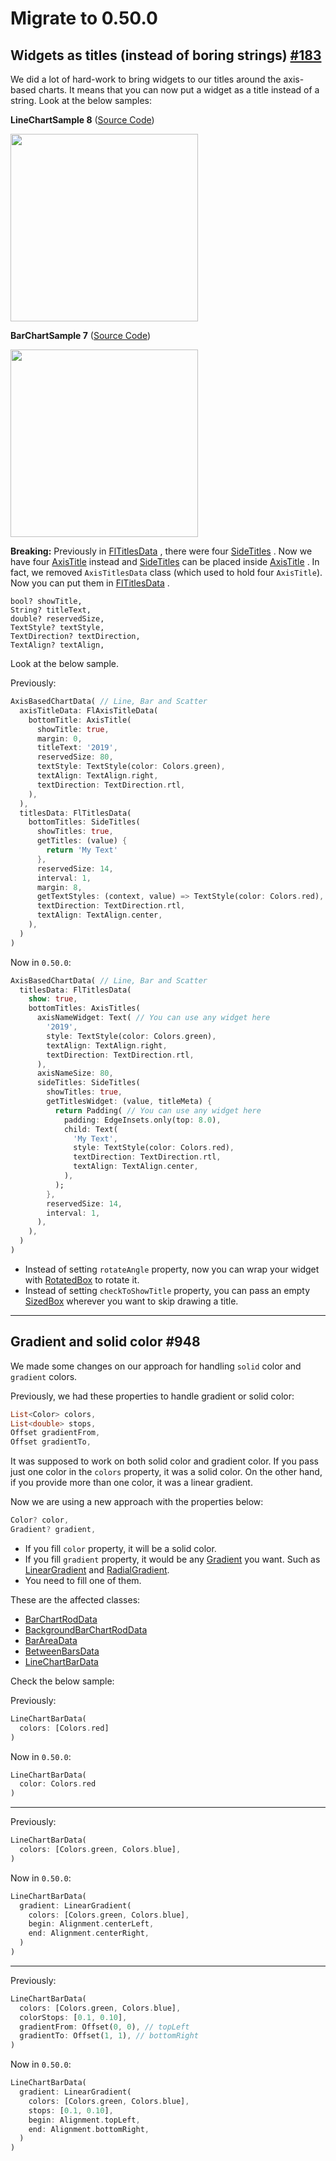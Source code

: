 # Migrate to 0.50.0

## Widgets as titles (instead of boring strings) [#183](https://github.com/imaNNeo/fl_chart/issues/183)

We did a lot of hard-work to bring widgets to our titles around the axis-based charts. It means that
you can now put a widget as a title instead of a string. Look at the below samples:

**LineChartSample
8** ([Source Code](https://github.com/imaNNeo/fl_chart/blob/master/example/lib/presentation/samples/line/line_chart_sample8.dart))

<img src="https://github.com/imaNNeo/fl_chart/raw/master/repo_files/images/line_chart/line_chart_sample_8.png" width="300" >

**BarChartSample
7** ([Source Code](https://github.com/imaNNeo/fl_chart/blob/master/example/lib/presentation/samples/bar/bar_chart_sample7.dart))

<img src="https://github.com/imaNNeo/fl_chart/raw/master/repo_files/images/bar_chart/bar_chart_sample_7.gif" width="300" >

**Breaking:**
Previously
in [FlTitlesData](https://github.com/imaNNeo/fl_chart/blob/master/repo_files/documentations/base_chart.md#FlTitlesData)
, there were
four [SideTitles](https://github.com/imaNNeo/fl_chart/blob/master/repo_files/documentations/base_chart.md#sidetitles)
. Now we have
four [AxisTitle](https://github.com/imaNNeo/fl_chart/blob/master/repo_files/documentations/base_chart.md#axistitle)
instead
and [SideTitles](https://github.com/imaNNeo/fl_chart/blob/master/repo_files/documentations/base_chart.md#sidetitles)
can be placed
inside [AxisTitle](https://github.com/imaNNeo/fl_chart/blob/master/repo_files/documentations/base_chart.md#AxisTitle)
. In fact, we removed `AxisTitlesData` class (which used to hold four `AxisTitle`). Now you can put
them
in [FlTitlesData](https://github.com/imaNNeo/fl_chart/blob/master/repo_files/documentations/base_chart.md#fltitlesdata)
.

    bool? showTitle,
    String? titleText,
    double? reservedSize,
    TextStyle? textStyle,
    TextDirection? textDirection,
    TextAlign? textAlign,

Look at the below sample.

Previously:
```dart
AxisBasedChartData( // Line, Bar and Scatter
  axisTitleData: FlAxisTitleData(
    bottomTitle: AxisTitle(
      showTitle: true,
      margin: 0,
      titleText: '2019',
      reservedSize: 80,
      textStyle: TextStyle(color: Colors.green),
      textAlign: TextAlign.right,
      textDirection: TextDirection.rtl,
    ),
  ),
  titlesData: FlTitlesData(
    bottomTitles: SideTitles(
      showTitles: true,
      getTitles: (value) {
        return 'My Text'
      },
      reservedSize: 14,
      interval: 1,
      margin: 8,
      getTextStyles: (context, value) => TextStyle(color: Colors.red),
      textDirection: TextDirection.rtl,
      textAlign: TextAlign.center,
    ),
  )
)
```

Now in `0.50.0`:
```dart
AxisBasedChartData( // Line, Bar and Scatter
  titlesData: FlTitlesData(
    show: true,
    bottomTitles: AxisTitles(
      axisNameWidget: Text( // You can use any widget here
        '2019',
        style: TextStyle(color: Colors.green),
        textAlign: TextAlign.right,
        textDirection: TextDirection.rtl,
      ),
      axisNameSize: 80,
      sideTitles: SideTitles(
        showTitles: true,
        getTitlesWidget: (value, titleMeta) {
          return Padding( // You can use any widget here
            padding: EdgeInsets.only(top: 8.0),
            child: Text(
              'My Text',
              style: TextStyle(color: Colors.red),
              textDirection: TextDirection.rtl,
              textAlign: TextAlign.center,
            ),
          );
        },
        reservedSize: 14,
        interval: 1,
      ),
    ),
  )
)
```

* Instead of setting `rotateAngle` property, now you can wrap your widget with [RotatedBox](https://api.flutter.dev/flutter/widgets/RotatedBox-class.html) to rotate it.
* Instead of setting `checkToShowTitle` property, you can pass an empty [SizedBox](https://api.flutter.dev/flutter/widgets/SizedBox-class.html) wherever you want to skip drawing a title.

-----

## Gradient and solid color #948
We made some changes on our approach for handling `solid` color and `gradient` colors.

Previously, we had these properties to handle gradient or solid color:
```dart
List<Color> colors,
List<double> stops,
Offset gradientFrom,
Offset gradientTo,
```
It was supposed to work on both solid color and gradient color. 
If you pass just one color in the `colors` property, it was a solid color. 
On the other hand, if you provide more than one color, it was a linear gradient.

Now we are using a new approach with the properties below:
```dart
Color? color,
Gradient? gradient,
```

* If you fill `color` property, it will be a solid color.
* If you fill `gradient` property, it would be any [Gradient](https://api.flutter.dev/flutter/dart-ui/Gradient-class.html) you want. Such as [LinearGradient](https://api.flutter.dev/flutter/painting/LinearGradient-class.html) and [RadialGradient](https://api.flutter.dev/flutter/painting/RadialGradient-class.html).
* You need to fill one of them.

These are the affected classes:

* [BarChartRodData](https://github.com/imaNNeo/fl_chart/blob/master/repo_files/documentations/bar_chart.md#barchartroddata)
* [BackgroundBarChartRodData](https://github.com/imaNNeo/fl_chart/blob/master/repo_files/documentations/bar_chart.md#backgroundbarchartroddata)
* [BarAreaData](https://github.com/imaNNeo/fl_chart/blob/master/repo_files/documentations/line_chart.md#BarAreaData)
* [BetweenBarsData](https://github.com/imaNNeo/fl_chart/blob/master/repo_files/documentations/line_chart.md#betweenbarsdata)
* [LineChartBarData](https://github.com/imaNNeo/fl_chart/blob/master/repo_files/documentations/line_chart.md#linechartbardata)

Check the below sample:

Previously:
```dart
LineChartBarData(
  colors: [Colors.red]
)
```

Now in `0.50.0`:
```dart
LineChartBarData(
  color: Colors.red
)
```
-----
Previously:
```dart
LineChartBarData(
  colors: [Colors.green, Colors.blue],
)
```

Now in `0.50.0`:
```dart
LineChartBarData(
  gradient: LinearGradient(
    colors: [Colors.green, Colors.blue],
    begin: Alignment.centerLeft,
    end: Alignment.centerRight,
  )
)
```
-----
Previously:
```dart
LineChartBarData(
  colors: [Colors.green, Colors.blue],
  colorStops: [0.1, 0.10],
  gradientFrom: Offset(0, 0), // topLeft
  gradientTo: Offset(1, 1), // bottomRight
)
```

Now in `0.50.0`:
```dart
LineChartBarData(
  gradient: LinearGradient(
    colors: [Colors.green, Colors.blue],
    stops: [0.1, 0.10],
    begin: Alignment.topLeft,
    end: Alignment.bottomRight,
  )
)
```